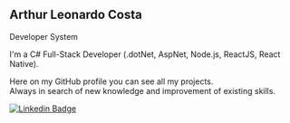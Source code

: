 ## Arthur Leonardo Costa

Developer System 

I'm a C# Full-Stack Developer (.dotNet, AspNet, Node.js, ReactJS, React Native).<br/>

Here on my GitHub profile you can see all my projects.  
Always in search of new knowledge and improvement of existing skills.

<a href="https://www.linkedin.com/in/arthur-leonardo-534368200/"><img alt="Linkedin Badge" src="https://img.shields.io/badge/-Arthur%20Leonardo-6633cc?style=flat-square&logo=Linkedin&logoColor=blue&link=https://www.linkedin.com/in/arthur-leonardo-534368200/"/></a>
